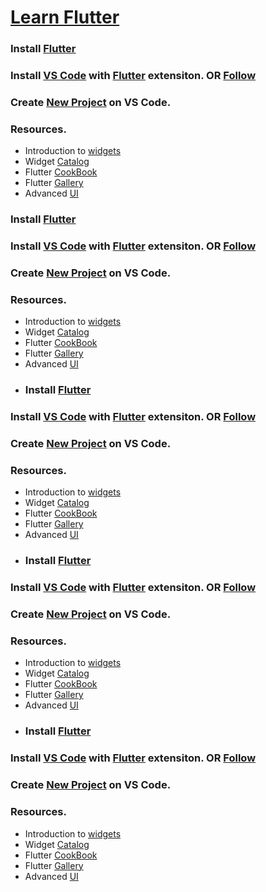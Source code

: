 # [Learn Flutter](https://docs.flutter.dev/)

### Install [Flutter](https://docs.flutter.dev/get-started/install)
### Install [VS Code](https://code.visualstudio.com/) with [Flutter](https://marketplace.visualstudio.com/items?itemName=Dart-Code.flutter) extensiton. OR [Follow](https://docs.flutter.dev/get-started/editor?tab=vscode)
### Create [New Project](https://docs.flutter.dev/development/tools/vs-code#creating-projects) on VS Code.
### Resources.
- Introduction to [widgets](https://docs.flutter.dev/development/ui/widgets-intro)
- Widget [Catalog](https://docs.flutter.dev/development/ui/widgets)
- Flutter [CookBook](https://docs.flutter.dev/cookbook)
- Flutter [Gallery](https://gallery.flutter.dev/#/)
- Advanced [UI](https://docs.flutter.dev/development/ui/advanced)

### Install [Flutter](https://docs.flutter.dev/get-started/install)
### Install [VS Code](https://code.visualstudio.com/) with [Flutter](https://marketplace.visualstudio.com/items?itemName=Dart-Code.flutter) extensiton. OR [Follow](https://docs.flutter.dev/get-started/editor?tab=vscode)
### Create [New Project](https://docs.flutter.dev/development/tools/vs-code#creating-projects) on VS Code.
### Resources.
- Introduction to [widgets](https://docs.flutter.dev/development/ui/widgets-intro)
- Widget [Catalog](https://docs.flutter.dev/development/ui/widgets)
- Flutter [CookBook](https://docs.flutter.dev/cookbook)
- Flutter [Gallery](https://gallery.flutter.dev/#/)
- Advanced [UI](https://docs.flutter.dev/development/ui/advanced)
- ### Install [Flutter](https://docs.flutter.dev/get-started/install)
### Install [VS Code](https://code.visualstudio.com/) with [Flutter](https://marketplace.visualstudio.com/items?itemName=Dart-Code.flutter) extensiton. OR [Follow](https://docs.flutter.dev/get-started/editor?tab=vscode)
### Create [New Project](https://docs.flutter.dev/development/tools/vs-code#creating-projects) on VS Code.
### Resources.
- Introduction to [widgets](https://docs.flutter.dev/development/ui/widgets-intro)
- Widget [Catalog](https://docs.flutter.dev/development/ui/widgets)
- Flutter [CookBook](https://docs.flutter.dev/cookbook)
- Flutter [Gallery](https://gallery.flutter.dev/#/)
- Advanced [UI](https://docs.flutter.dev/development/ui/advanced)
- ### Install [Flutter](https://docs.flutter.dev/get-started/install)
### Install [VS Code](https://code.visualstudio.com/) with [Flutter](https://marketplace.visualstudio.com/items?itemName=Dart-Code.flutter) extensiton. OR [Follow](https://docs.flutter.dev/get-started/editor?tab=vscode)
### Create [New Project](https://docs.flutter.dev/development/tools/vs-code#creating-projects) on VS Code.
### Resources.
- Introduction to [widgets](https://docs.flutter.dev/development/ui/widgets-intro)
- Widget [Catalog](https://docs.flutter.dev/development/ui/widgets)
- Flutter [CookBook](https://docs.flutter.dev/cookbook)
- Flutter [Gallery](https://gallery.flutter.dev/#/)
- Advanced [UI](https://docs.flutter.dev/development/ui/advanced)
- ### Install [Flutter](https://docs.flutter.dev/get-started/install)
### Install [VS Code](https://code.visualstudio.com/) with [Flutter](https://marketplace.visualstudio.com/items?itemName=Dart-Code.flutter) extensiton. OR [Follow](https://docs.flutter.dev/get-started/editor?tab=vscode)
### Create [New Project](https://docs.flutter.dev/development/tools/vs-code#creating-projects) on VS Code.
### Resources.
- Introduction to [widgets](https://docs.flutter.dev/development/ui/widgets-intro)
- Widget [Catalog](https://docs.flutter.dev/development/ui/widgets)
- Flutter [CookBook](https://docs.flutter.dev/cookbook)
- Flutter [Gallery](https://gallery.flutter.dev/#/)
- Advanced [UI](https://docs.flutter.dev/development/ui/advanced)
